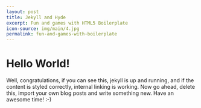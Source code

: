 ```yaml
---
layout: post
title: Jekyll and Hyde
excerpt: Fun and games with HTML5 Boilerplate
icon-source: img/main/4.jpg
permalink: fun-and-games-with-boilerplate
---
```

# Hello World!
Well, congratulations, if you can see this, jekyll is up and running, and if the content is styled correctly, internal linking is working. Now go ahead, delete this, import your own blog posts and write something new. Have an awesome time! :-)